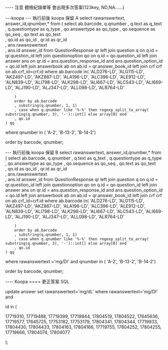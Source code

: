 ---- 注意 體檢紀錄單等 會出現多次答案(123key, ND,NA......)



---koopa
--- 執行前後 koopa 保留 A
select rawanswertext, answer_id,qnumber,*  from 
	(
		select ab.barcode, q.qnumber 
		, q.text as q_text
		, q.questiontype as q_type
		, qo.answertype as qo_type
		, qo.sequence as qo_seq 
		, qo.text as qo_text  
		, qo.id as qo_id
		, qr.id as qr_id  
		, ans.rawanswertext  
		, ans.id answer_id
		from QuestionResponse qr 
		left join question q on q.id = qr.question_id
		left join questionoption qo on q.id = qo.question_id
		left join answer ans on qr.id = ans.question_response_id and ans.question_option_id = qo.id
		left join answerbook ab on ab.id = qr.answer_book_id
		left join crf crf on ab.crf_id=crf.id
		where 
		ab.barcode in( 
		'ALD276-LD',
'ALG115-LD',
'AKZ497-LD',
'AKZ867-LD',
'ALA196-LD',
'ALC396-LD',
'ALE912-LD',
'ALN839-LD',
'ALI798-LD',
'ALK298-LD',
'ALI667-LD',
'ALC543-LD',
'ALI669-LD',
'ALJ190-LD',
'ALJ347-LD',
'ALL098-LD',
'ALR764-LD'
		
		
		)
		order by ab.barcode 
		, substring(q.qnumber, 1, 1) 
		, case when q.qnumber like '%-%' then regexp_split_to_array( substring(q.qnumber, 3), '-')::int[] else array[0] end 
		, qo.id
	) qq
where qnumber in ( 'A-2', 'B-13-2', 'B-14-2')

order by barcode, qnumber;





--- 執行前後 koopa 保留 B
select rawanswertext, answer_id,qnumber,*  from 
	(
		select ab.barcode, q.qnumber 
		, q.text as q_text
		, q.questiontype as q_type
		, qo.answertype as qo_type
		, qo.sequence as qo_seq 
		, qo.text as qo_text  
		, qo.id as qo_id
		, qr.id as qr_id  
		, ans.rawanswertext  
		, ans.id answer_id
		from QuestionResponse qr 
		left join question q on q.id = qr.question_id
		left join questionoption qo on q.id = qo.question_id
		left join answer ans on qr.id = ans.question_response_id and ans.question_option_id = qo.id
		left join answerbook ab on ab.id = qr.answer_book_id
		left join crf crf on ab.crf_id=crf.id
		where 
		ab.barcode in( 
		'ALD276-LD',
'ALG115-LD',
'AKZ497-LD',
'AKZ867-LD',
'ALA196-LD',
'ALC396-LD',
'ALE912-LD',
'ALN839-LD',
'ALI798-LD',
'ALK298-LD',
'ALI667-LD',
'ALC543-LD',
'ALI669-LD',
'ALJ190-LD',
'ALJ347-LD',
'ALL098-LD',
'ALR764-LD'
		
		
		)
		order by ab.barcode 
		, substring(q.qnumber, 1, 1) 
		, case when q.qnumber like '%-%' then regexp_split_to_array( substring(q.qnumber, 3), '-')::int[] else array[0] end 
		, qo.id
	) qq
where rawanswertext ='mg/Dl' and qnumber in ( 'A-2', 'B-13-2', 'B-14-2')

order by barcode, qnumber;






---- Koopa ==== 更正答案  SQL

update answer set rawanswertext='mg/dL' where  rawanswertext='mg/Dl' and

id in (

17719310,
17719488,
17719399,
17719844,
17804519,
17804522,
17645636,
17719577,
17645725,
17753182,
17753179,
17804341,
17804344,
17719933,
17804430,
17804433,
17804163,
17804166,
17719755,
17804252,
17804255,
17719666,
17804074,
17804077



);
